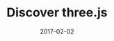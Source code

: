 ---
title: "Discover three.js"
date: 2017-02-02
description: ""
noPagination: true
noTOC: true
noReadTime: true
comments: false
heroImage: /images/tutorials/tutorial-hero.jpg
heroTitle: Three.js Tutorials
heroDescription: Quickly get up and running with three.js
draft: true
---